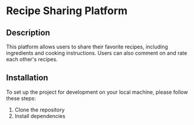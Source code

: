 # Recipe Sharing Platform

## Description
This platform allows users to share their favorite recipes, including ingredients and cooking instructions. Users can also comment on and rate each other's recipes.

## Installation

To set up the project for development on your local machine, please follow these steps:

1. Clone the repository
2. Install dependencies

